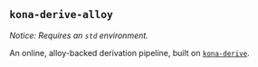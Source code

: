 ## `kona-derive-alloy`

_Notice: Requires an `std` environment._

An online, alloy-backed derivation pipeline, built on [`kona-derive`](../derive).
